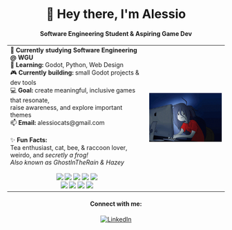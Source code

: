 <h1 align="center">👋 Hey there, I'm Alessio</h1>
<h4 align="center">Software Engineering Student & Aspiring Game Dev</h4>

<div align="center">
  <table>
    <tr>
      <td>
        🦉 <b>Currently studying Software Engineering @ WGU</b>
        <br>
        🌱 <b>Learning:</b> Godot, Python, Web Design
        <br>
        🎮 <b>Currently building:</b> small Godot projects & dev tools
        <br>
        💻 <b>Goal:</b> create meaningful, inclusive games that resonate,<br>raise awareness, and explore important themes
        <br>
        📫 <b>Email:</b> alessiocats@gmail.com
        <br>
        <br>
        ✨ <b>Fun Facts:</b>
        <br>
        Tea enthusiast, cat, bee, & raccoon lover,<br>weirdo, and <i>secretly a frog!</i>
        <br>
        <i>Also known as GhostInTheRain & Hazey</i>
        <br>
        <br>
        <div align="center">
          <img src="https://img.shields.io/badge/Godot-%23FFFFFF.svg?logo=godot-engine"/>
          <img src="https://img.shields.io/badge/Ren'Py-FF7F7F?logo=Renpy&logoColor=fff"/>
          <img src="https://img.shields.io/badge/GameMaker-000?logo=gamemaker&logoColor=fff"/>
          <img src="https://img.shields.io/badge/Python-3776AB?logo=python&logoColor=fff"/>
          <img src="https://img.shields.io/badge/Lua-%232C2D72.svg?logo=lua&logoColor=white"/>
          <br>
          <img src="https://img.shields.io/badge/HTML-%23E34F26.svg?logo=html5&logoColor=white"/>
          <img src="https://img.shields.io/badge/CSS-639?logo=css&logoColor=fff"/>
          <img src="https://custom-icon-badges.demolab.com/badge/C%23-%23239120.svg?logo=cshrp&logoColor=white"/>
          <img src="https://img.shields.io/badge/Notion-000?logo=notion&logoColor=fff"/>
        </div>
      </td>
      <td>
        <img src="marcy_pc.gif" alt="Description" width="250"/>
      </td>
    </tr>
  </table>

  <h4>Connect with me:</h4>
  <a href="https://linkedin.com/in/alessiocs" target="_blank">
    <img src="https://raw.githubusercontent.com/rahuldkjain/github-profile-readme-generator/master/src/images/icons/Social/linked-in-alt.svg" alt="LinkedIn" height="30" width="40"/>
  </a>
</div>
